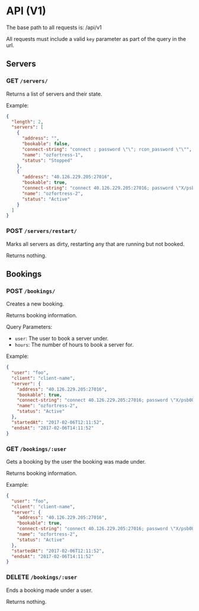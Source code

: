 # API (V1)

The base path to all requests is: /api/v1

All requests must include a valid `key` parameter as part of the query in the url.

## Servers

### GET `/servers/`

Returns a list of servers and their state.

Example:

```json
{
  "length": 2,
  "servers": [
    {
      "address": "",
      "bookable": false,
      "connect-string": "connect ; password \"\"; rcon_password \"\"",
      "name": "ozfortress-1",
      "status": "Stopped"
    },
    {
      "address": "40.126.229.205:27016",
      "bookable": true,
      "connect-string": "connect 40.126.229.205:27016; password \"X/psb0UOFEjog7uar7F2SCEvFqK8/1lvNvXnOKOcYTc=\"; rcon_password \"X/psb0UOFEjog7uar7F2SCEvFqK8/1lvNvXnOKOcYTc=\"",
      "name": "ozfortress-2",
      "status": "Active"
    }
  ]
}
```

### POST `/servers/restart/`

Marks all servers as dirty, restarting any that are running but not booked.

Returns nothing.

## Bookings

### POST `/bookings/`

Creates a new booking.

Returns booking information.

Query Parameters:
- `user`: The user to book a server under.
- `hours`: The number of hours to book a server for.

Example:

```json
{
  "user": "foo",
  "client": "client-name",
  "server": {
    "address": "40.126.229.205:27016",
    "bookable": true,
    "connect-string": "connect 40.126.229.205:27016; password \"X/psb0UOFEjog7uar7F2SCEvFqK8/1lvNvXnOKOcYTc=\"; rcon_password \"X/psb0UOFEjog7uar7F2SCEvFqK8/1lvNvXnOKOcYTc=\"",
    "name": "ozfortress-2",
    "status": "Active"
  },
  "startedAt": "2017-02-06T12:11:52",
  "endsAt": "2017-02-06T14:11:52"
}
```

### GET `/bookings/:user`

Gets a booking by the user the booking was made under.

Returns booking information.

Example:

```json
{
  "user": "foo",
  "client": "client-name",
  "server": {
    "address": "40.126.229.205:27016",
    "bookable": true,
    "connect-string": "connect 40.126.229.205:27016; password \"X/psb0UOFEjog7uar7F2SCEvFqK8/1lvNvXnOKOcYTc=\"; rcon_password \"X/psb0UOFEjog7uar7F2SCEvFqK8/1lvNvXnOKOcYTc=\"",
    "name": "ozfortress-2",
    "status": "Active"
  },
  "startedAt": "2017-02-06T12:11:52",
  "endsAt": "2017-02-06T14:11:52"
}
```

### DELETE `/bookings/:user`

Ends a booking made under a user.

Returns nothing.
